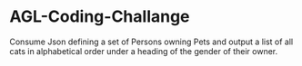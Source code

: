 # AGL-Coding-Challange
Consume Json defining a set of Persons owning Pets and output a list of all cats in alphabetical order under a heading of the gender of their owner.

